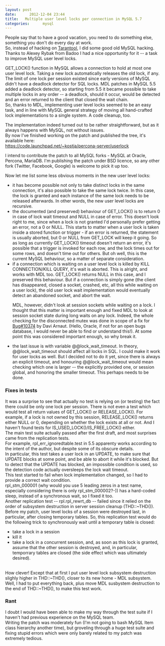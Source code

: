```yaml
---
layout: post
date:      2012-12-04 23:44
title:   Multiple user level locks per connection in MySQL 5.7
categories:      mysql
---
```


<p>
People say that to have a good vacation, you need to do something else,
something you don't do every day at work.
<br/>So, instead of hacking on <a href="http://tarantool.org">Tarantool</a>, I did some good old MySQL hacking.
Thanks to Alexey Rybak from Badoo I had a nice opportunity for it --
a task to improve MySQL user level locks.</p>

<p>GET_LOCK() function in MySQL allows a connection  to hold at most
one user level lock. Taking a new lock automatically releases the
old lock, if any.
<br/>    
The limit of one lock per session existed since  early versions 
of MySQL didn't have a deadlock detector for SQL locks. 
MDL patches in MySQL 5.5 added a deadlock detector, 
so starting from 5.5 it became possible to take multiple locks
in any order -- a deadlock, should it occur, would be detected
and an error returned to the client that closed the wait chain.
<br/>
So, thanks to MDL, implementing user level locks seemed to be
an easy task, and in line with MySQL general strategy of moving
all hand-crafted lock implementations to a single system.
A code cleanup, too.
</p>

<p>
The implementation indeed turned out to be rather straightforward, 
but as it always happens with MySQL, not without issues.
<br/>
By now I've finished working on the patch and published the tree, it's
available here: 
<br/>
<a href="https://code.launchpad.net/~kostja/percona-server/userlock">
https://code.launchpad.net/~kostja/percona-server/userlock</a>
</p>

<p>
I intend to contribute the patch to all MySQL forks - MySQL at Oracle,
Percona, MariaDB. I'm publishing the patch under BSD licence, so any
other fork (Twitter, Facebook, Google) is welcome to pick it up
too.
</p>
<p>
Now let me list some less obvious moments in the new user level
locks:
<ul>
<li>
it has become possible not only to take distinct locks in the
  same connection, it's also possible to take the same lock twice.
  In this case, the lock is granted and each instance of the same
  lock needs to be released afterwards. In other words, the  new
  user level locks are recursive.
</li>
<li>
the documented (and preserved) behaviour of GET_LOCK() is to 
  return 0 in case of lock wait timeout and NULL in case of error.
  This doesn't look right to me, since when a lock is not granted
  I'd personally prefer getting an error, not a 0 or NULL.
  This starts to matter when a user lock is taken inside a stored
  function or trigger - if an error is returned, the statement is
  usually aborted, but 0 or NULL from GET_LOCK will keep it 
  going. So as long as currently GET_LOCK() timeout doesn't return 
  an error, it's possible that a trigger is invoked for each row, and
  the lock times out for some rows, and doesn't time out for others. 
  But oh well, this is the current MySQL behaviour, so a matter of
  separate consideration.
</li>
<li>
if a connection which is waiting on a user level lock is killed
  by KILL CONNECTION/KILL QUERY, it's wait is aborted. This is alright,
  and works with MDL too. GET_LOCK() returns NULL in this case, 
  and I preserved this behaviour. But if a connection is simply gone
  (the client has disappeared, closed a socket, crashed, etc, all
  this while waiting on a user lock), the old user lock wait
  implementation would eventually detect an abandoned socket, and
  abort the wait.
<p>
  MDL, however, didn't look at session sockets while waiting on a lock.
  I thought that this matter is important enough and fixed MDL to look at
  session socket state during long waits on any lock.
  Indeed, the whole checking for the disconnected mutex was done
  in scope of a fix for <a href="http://bugs.mysql.com/10374">Bug#10374</a> by Davi Arnaut. (Hello, Oracle,
  if not for an open bugs database, I would never be able to find
  or understand this!). At some point this was considered important
  enough, so why break it.</li>
<li>the last issue is with variable @@lock_wait_timeout.
  In theory, @@lock_wait_timeout should affect all locks in SQL.
  I could make it work for user locks as well. But I decided
  not to do it yet, since there is always an explicit timeout,
  and honouring @@lock_wait_timeout would mean checking which
  one is larger -- the explicitly provided one, or session global,
  and honoring the smaller timeout. This perhaps needs to be done.
</li>
</ul>
</p>

<h3>Fixes in tests</h3>
<p>
It was a surprise to see that actually no test is relying on (or
testing) the fact there could be only one lock per session.  There
is not even a test which would test all return values of
GET_LOCK() or RELEASE_LOCK().  For example, if a lock is not owned
by this session, RELEASE_LOCK() returns either NULL or 0, depending
on whether the lock exists at all or not. And I
haven't found tests for IS_USED_LOCK()/IS_FREE_LOCK() either.
<br/>
The main test suite actually passed after the first draft, and most
surprises came from the replication tests.
<br/>
For example, rpl_err_ignoredtable.test in 5.5 apparenty works
according to the intent of the author, but despite some of its
obscure details. 
<br/>
In particular, this test takes a user lock in an UPDATE, to make
sure that UPDATE blocks at some point, and be able to abort it while it's blocked.
But to detect that the UPDATE has blocked, an impossible condition is
used, so the detection code actually oversleeps the lock wait
timeout.
<br/>
This test started to fail when lock implementation changed, so I had
to provide a correct wait condition.
<br/>
rpl_stm_000001 (why would you use 5 leading zeros in a test name, 
especially considering there is only rpl_stm_000002?-)) has a
hard-coded sleep, instead of a synchronous wait, so I fixed it
too.
<br/>
Another replication test -- rpl.rpl_rewrt_db -- failed since
it relied on the order of subsystem destruction in server session
cleanup (THD::~THD()).
<br/>
Before my patch, user level locks of a session were destroyed
last, in particular, after closing temporary tables.
So, this replication test would do the following trick to
synchronously wait until a temporary table is closed:
<ul><li>
take a lock in a session
</li><li>
kill it
</li><li>
take a lock in a concurrent session, and, as soon as this
lock is granted, assume that the other session is destroyed, and,
in particular, temporrary tables are closed (the side effect
which was ultimately desired).
</li></ul>
<br/>
How clever! Except that at first I put user level lock
subsystem destruction slighly higher in THD::~THD(), closer
to its new home - MDL subsystem. Well, I had to put everything back,
plus move MDL susbystem destruction to the end of THD::~THD(), 
to make this test work.
</p>
<h3>Rant</h3>
<p>
I doubt I would have been able to make my way through the test suite
if I haven't had previous experience on the MySQL team.
<br/>
Writing the patch was moderately fun (I'm not going to bash MySQL
Item class hierarchy another time), but groveling through a huge
test suite and fixing stupid errors which were only barely related
to my patch was extremely tedious.
</p>
